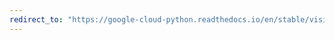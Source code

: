 ```yaml
---
redirect_to: "https://google-cloud-python.readthedocs.io/en/stable/vision/gapic/v1p2beta1/types.html"
---
```

